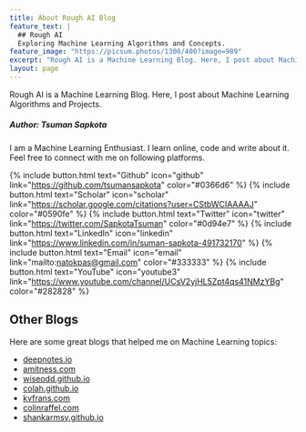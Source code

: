 ```yaml
---
title: About Rough AI Blog
feature_text: |
  ## Rough AI
  Exploring Machine Learning Algorithms and Concepts.
feature_image: "https://picsum.photos/1300/400?image=989"
excerpt: "Rough AI is a Machine Learning Blog. Here, I post about Machine Learning Algorithms and Projects."
layout: page
---
```


Rough AI is a Machine Learning Blog. Here, I post about Machine Learning Algorithms and Projects.

##### Author: Tsuman Sapkota
I am a Machine Learning Enthusiast. I learn online, code and write about it. Feel free to connect with me on following platforms.

{% include button.html text="Github" icon="github" link="https://github.com/tsumansapkota" color="#0366d6" %} {% include button.html text="Scholar" icon="scholar" link="https://scholar.google.com/citations?user=CStbWCIAAAAJ" color="#0590fe" %} {% include button.html text="Twitter" icon="twitter" link="https://twitter.com/SapkotaTsuman" color="#0d94e7" %} {% include button.html text="LinkedIn" icon="linkedin" link="https://www.linkedin.com/in/suman-sapkota-491732170" %} {% include button.html text="Email" icon="email" link="mailto:natokpas@gmail.com" color="#333333" %}  {% include button.html text="YouTube" icon="youtube3" link="https://www.youtube.com/channel/UCsV2yjHL5Zpt4qs41NMzYBg" color="#282828" %}


## Other Blogs

Here are some great blogs that helped me on Machine Learning topics:

- [deepnotes.io](https://deepnotes.io/)
- [amitness.com](https://amitness.com/)
- [wiseodd.github.io](https://wiseodd.github.io/techblog/)
- [colah.github.io](http://colah.github.io/)
- [kvfrans.com](http://kvfrans.com/)
- [colinraffel.com](https://colinraffel.com/blog)
- [shankarmsy.github.io](https://shankarmsy.github.io/)
